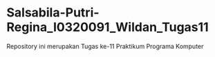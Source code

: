 # Salsabila-Putri-Regina_I0320091_Wildan_Tugas11
Repository ini merupakan Tugas ke-11 Praktikum Programa Komputer
